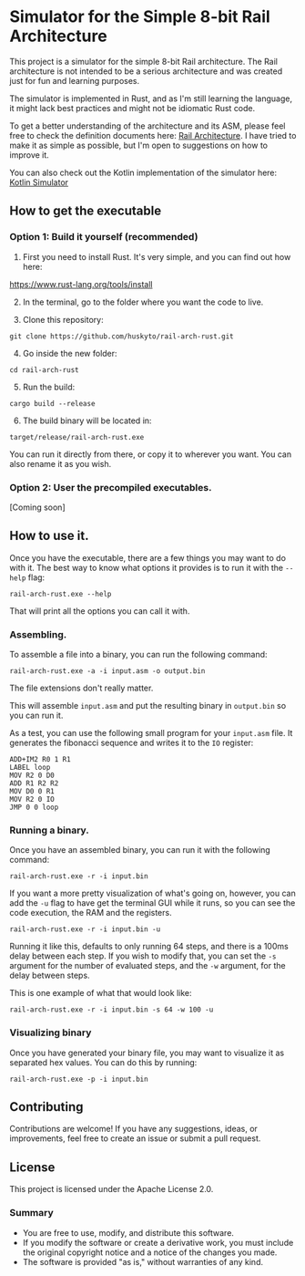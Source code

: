 # Simulator for the Simple 8-bit Rail Architecture

This project is a simulator for the simple 8-bit Rail architecture. The Rail architecture is not intended to be a serious architecture and was created just for fun and learning purposes.

The simulator is implemented in Rust, and as I'm still learning the language, it might lack best practices and might not be idiomatic Rust code.

To get a better understanding of the architecture and its ASM, please feel free to check the definition documents here: [Rail Architecture](https://github.com/huskyto/rail-arch-definition). I have tried to make it as simple as possible, but I'm open to suggestions on how to improve it.

You can also check out the Kotlin implementation of the simulator here: 
[Kotlin Simulator](https://github.com/huskyto/rail-arch-kt)

## How to get the executable

### Option 1: Build it yourself (recommended)

1. First you need to install Rust. It's very simple, and you can find out how here:

https://www.rust-lang.org/tools/install

2. In the terminal, go to the folder where you want the code to live.

3. Clone this repository:

```
git clone https://github.com/huskyto/rail-arch-rust.git
```

4. Go inside the new folder:

```
cd rail-arch-rust
```

5. Run the build:

```
cargo build --release
```

6. The build binary will be located in:

```
target/release/rail-arch-rust.exe
```

You can run it directly from there, or copy it to wherever you want. You can also rename it as you wish.

### Option 2: User the precompiled executables.

[Coming soon]

## How to use it.

Once you have the executable, there are a few things you may want to do with it. The best way to know what options it provides is to run it with the `--help` flag:

```
rail-arch-rust.exe --help
```

That will print all the options you can call it with.

### Assembling.

To assemble a file into a binary, you can run the following command:

```
rail-arch-rust.exe -a -i input.asm -o output.bin
```

The file extensions don't really matter.

This will assemble `input.asm` and put the resulting binary in `output.bin` so you can run it.

As a test, you can use the following small program for your `input.asm` file. It generates the fibonacci sequence and writes it to the `IO` register:

```
ADD+IM2 R0 1 R1
LABEL loop
MOV R2 0 D0
ADD R1 R2 R2
MOV D0 0 R1
MOV R2 0 IO
JMP 0 0 loop
```

### Running a binary.

Once you have an assembled binary, you can run it with the following command:

```
rail-arch-rust.exe -r -i input.bin
```

If you want a more pretty visualization of what's going on, however, you can add the `-u` flag to have get the terminal GUI while it runs, so you can see the code execution, the RAM and the registers.

```
rail-arch-rust.exe -r -i input.bin -u
```

Running it like this, defaults to only running 64 steps, and there is a 100ms delay between each step. If you wish to modify that, you can set the `-s` argument for the number of evaluated steps, and the `-w` argument, for the delay between steps.

This is one example of what that would look like:

```
rail-arch-rust.exe -r -i input.bin -s 64 -w 100 -u
```

### Visualizing binary

Once you have generated your binary file, you may want to visualize it as separated hex values. You can do this by running:

```
rail-arch-rust.exe -p -i input.bin
```

## Contributing

Contributions are welcome! If you have any suggestions, ideas, or improvements, feel free to create an issue or submit a pull request.

## License

This project is licensed under the Apache License 2.0.

### Summary

- You are free to use, modify, and distribute this software.
- If you modify the software or create a derivative work, you must include the original copyright notice and a notice of the changes you made.
- The software is provided "as is," without warranties of any kind.
